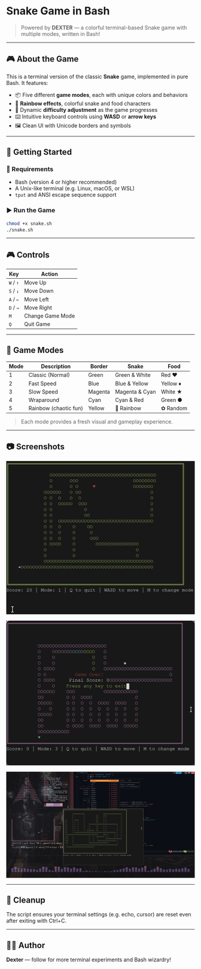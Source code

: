 # Snake Game in Bash

<!-- ![Screenshot](images/screenshot.png) -->

> Powered by **DEXTER** — a colorful terminal-based Snake game with multiple modes, written in Bash!

---

## 🎮 About the Game

This is a terminal version of the classic **Snake** game, implemented in pure Bash. It features:

- 📦 Five different **game modes**, each with unique colors and behaviors
- 🌈 **Rainbow effects**, colorful snake and food characters
- 🧠 Dynamic **difficulty adjustment** as the game progresses
- ⌨️ Intuitive keyboard controls using **WASD** or **arrow keys**
- 🖼️ Clean UI with Unicode borders and symbols

---

## 🚀 Getting Started

### 🧾 Requirements
- Bash (version 4 or higher recommended)
- A Unix-like terminal (e.g. Linux, macOS, or WSL)
- `tput` and ANSI escape sequence support

### ▶️ Run the Game
```bash
chmod +x snake.sh
./snake.sh
```

<!-- > 💡 For best experience, maximize your terminal window. -->

---

## 🎮 Controls
| Key | Action          |
|-----|-----------------|
| `W` / `↑` | Move Up          |
| `S` / `↓` | Move Down        |
| `A` / `←` | Move Left        |
| `D` / `→` | Move Right       |
| `M`       | Change Game Mode |
| `Q`       | Quit Game        |

---

## 🧪 Game Modes
| Mode | Description           | Border  | Snake         | Food        |
|------|-----------------------|---------|---------------|-------------|
| 1    | Classic (Normal)      | Green   | Green & White | Red ♥       |
| 2    | Fast Speed            | Blue    | Blue & Yellow | Yellow ♦    |
| 3    | Slow Speed            | Magenta | Magenta & Cyan| White ★     |
| 4    | Wraparound            | Cyan    | Cyan & Red    | Green ●     |
| 5    | Rainbow (chaotic fun)| Yellow  | 🌈 Rainbow     | ✿ Random    |

> Each mode provides a fresh visual and gameplay experience.


---

## 📷 Screenshots


<!-- (images/250417_20h49m46s_screenshot.png) -->

![Rainbow Snake](images/250417_20h55m32s_screenshot.png)

![Rainbow Snake](images/image.png)

![Rainbow Snake](images/250417_20h49m46s_screenshot.png)

---

## 🧹 Cleanup
The script ensures your terminal settings (e.g. echo, cursor) are reset even after exiting with Ctrl+C.

---

## 🧑‍💻 Author
**Dexter** — follow for more terminal experiments and Bash wizardry!


